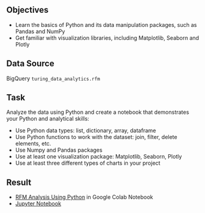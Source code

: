 ## Objectives
- Learn the basics of Python and its data manipulation packages, such as Pandas and NumPy
- Get familiar with visualization libraries, including Matplotlib, Seaborn and Plotly

## Data Source
BigQuery `turing_data_analytics.rfm`

## Task 
Analyze the data using Python and create a notebook that demonstrates your Python and analytical skills:
- Use Python data types: list, dictionary, array, dataframe
- Use Python functions to work with the dataset: join, filter, delete elements, etc.
- Use Numpy and Pandas packages
- Use at least one visualization package: Matplotlib, Seaborn, Plotly
- Use at least three different types of charts in your project

## Result
- [RFM Analysis Using Python](https://colab.research.google.com/drive/1wO2GiSFxyD7_4Bb-SssPNvd6bi8sJxuY?usp=sharing) in Google Colab Notebook
- [Jupyter Notebook](https://github.com/kornemar/Projects/blob/main/03%20Python%20for%20Data%20Analytics/RFM%20Analysis%20Using%20Python.ipynb)
